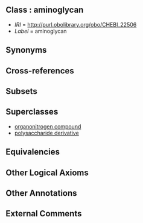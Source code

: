 
## Class : aminoglycan

 * *IRI* = http://purl.obolibrary.org/obo/CHEBI_22506
 * *Label* = aminoglycan

## Synonyms


## Cross-references


## Subsets


## Superclasses

 * [organonitrogen compound](../../CHEBI/52/CHEBI_35352.md)
 * [polysaccharide derivative](../../CHEBI/12/CHEBI_65212.md)

## Equivalencies


## Other Logical Axioms


## Other Annotations


## External Comments

